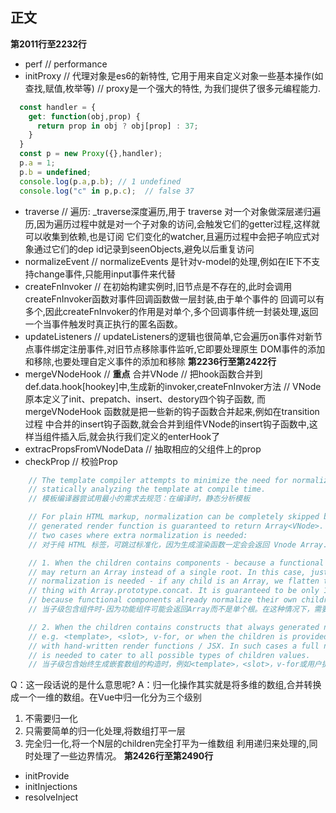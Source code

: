 正文
-----
**第2011行至2232行**
  * perf // performance
  * initProxy // 代理对象是es6的新特性, 它用于用来自定义对象一些基本操作(如查找,赋值,枚举等)
  // proxy是一个强大的特性, 为我们提供了很多元编程能力.
```javascript
  const handler = {
    get: function(obj,prop) {
      return prop in obj ? obj[prop] : 37;
    }
  }
  const p = new Proxy({},handler);
  p.a = 1;
  p.b = undefined;
  console.log(p.a,p.b); // 1 undefined
  console.log("c" in p,p.c);  // false 37
```
  * traverse // 遍历: _traverse深度遍历,用于
  traverse 对一个对象做深层递归遍历,因为遍历过程中就是对一个子对象的访问,会触发它们的getter过程,这样就可以收集到依赖,也是订阅
  它们变化的watcher,且遍历过程中会把子响应式对象通过它们的dep id记录到seenObjects,避免以后重复访问
  * normalizeEvent // normalizeEvents 是针对v-model的处理,例如在IE下不支持change事件,只能用input事件来代替
  * createFnInvoker // 在初始构建实例时,旧节点是不存在的,此时会调用createFnInvoker函数对事件回调函数做一层封装,由于单个事件的
  回调可以有多个,因此createFnInvoker的作用是对单个,多个回调事件统一封装处理,返回一个当事件触发时真正执行的匿名函数。
  * updateListeners // updateListeners的逻辑也很简单,它会遍历on事件对新节点事件绑定注册事件,对旧节点移除事件监听,它即要处理原生
  DOM事件的添加和移除,也要处理自定义事件的添加和移除
**第2236行至第2422行**
  * mergeVNodeHook  // **重点** 合并VNode
  // 把hook函数合并到 def.data.hook[hookey]中,生成新的invoker,createFnInvoker方法
  // VNode 原本定义了init、prepatch、insert、destory四个钩子函数, 而mergeVNodeHook 函数就是把一些新的钩子函数合并起来,例如在transition过程
  中合并的insert钩子函数,就会合并到组件VNode的insert钩子函数中,这样当组件插入后,就会执行我们定义的enterHook了
  * extracPropsFromVNodeData // 抽取相应的父组件上的prop
  * checkProp // 校验Prop
```javascript
    // The template compiler attempts to minimize the need for normalization by
    // statically analyzing the template at compile time.
    // 模板编译器尝试用最小的需求去规范：在编译时，静态分析模板

    // For plain HTML markup, normalization can be completely skipped because the
    // generated render function is guaranteed to return Array<VNode>. There are
    // two cases where extra normalization is needed:
    // 对于纯 HTML 标签，可跳过标准化，因为生成渲染函数一定会会返回 Vnode Array.有两种情况，需要额外去规范

    // 1. When the children contains components - because a functional component
    // may return an Array instead of a single root. In this case, just a simple
    // normalization is needed - if any child is an Array, we flatten the whole
    // thing with Array.prototype.concat. It is guaranteed to be only 1-level deep
    // because functional components already normalize their own children.
    // 当子级包含组件时-因为功能组件可能会返回Array而不是单个根。在这种情况下，需要规范化-如果任何子级是Array，我们将整个具有Array.prototype.concat的东西。保证只有1级深度，因为功能组件已经规范了自己的子代。

    // 2. When the children contains constructs that always generated nested Arrays,
    // e.g. <template>, <slot>, v-for, or when the children is provided by user
    // with hand-written render functions / JSX. In such cases a full normalization
    // is needed to cater to all possible types of children values.
    // 当子级包含始终生成嵌套数组的构造时，例如<template>，<slot>，v-for或用户提供子代时,具有手写的渲染功能/ JSX。在这种情况下，完全归一化,才能满足所有可能类型的子代值。
```
Q：这一段话说的是什么意思呢?
A：归一化操作其实就是将多维的数组,合并转换成一个一维的数组。在Vue中归一化分为三个级别
  1. 不需要归一化
  2. 只需要简单的归一化处理,将数组打平一层
  3. 完全归一化,将一个N层的children完全打平为一维数组
  利用递归来处理的,同时处理了一些边界情况。
**第2426行至第2490行**
  * initProvide
  * initInjections
  * resolveInject
